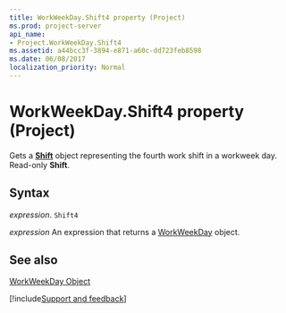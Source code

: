 ```yaml
---
title: WorkWeekDay.Shift4 property (Project)
ms.prod: project-server
api_name:
- Project.WorkWeekDay.Shift4
ms.assetid: a44bcc3f-3894-e871-a60c-dd723feb8598
ms.date: 06/08/2017
localization_priority: Normal
---
```



# WorkWeekDay.Shift4 property (Project)

Gets a  **[Shift](Project.Shift.md)** object representing the fourth work shift in a workweek day. Read-only **Shift**.


## Syntax

_expression_. `Shift4`

 _expression_ An expression that returns a [WorkWeekDay](./Project.WorkWeekDay.md) object.


## See also


[WorkWeekDay Object](Project.WorkWeekDay.md)

[!include[Support and feedback](~/includes/feedback-boilerplate.md)]